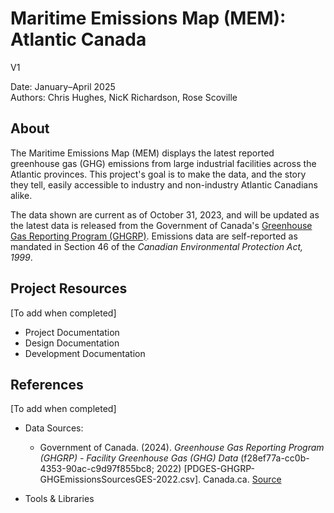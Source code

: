 # Maritime Emissions Map (MEM): Atlantic Canada

V1

Date: January–April 2025\
Authors: Chris Hughes, NicK Richardson, Rose Scoville


## About

The Maritime Emissions Map (MEM) displays the latest reported greenhouse gas (GHG) emissions from large industrial facilities across the Atlantic provinces. This project's goal is to make the data, and the story they tell, easily accessible to industry and non-industry Atlantic Canadians alike.

The data shown are current as of October 31, 2023, and will be updated as the latest data is released from the Government of Canada's [Greenhouse Gas Reporting Program (GHGRP)](https://www.canada.ca/en/environment-climate-change/services/climate-change/greenhouse-gas-emissions/facility-reporting/about.html). Emissions data are self-reported as mandated in Section 46 of the *Canadian Environmental Protection Act, 1999*.


## Project Resources

[To add when completed]
- Project Documentation
- Design Documentation
- Development Documentation


## References

[To add when completed]
- Data Sources:
    - Government of Canada. (2024). *Greenhouse Gas Reporting Program (GHGRP) - Facility Greenhouse Gas (GHG) Data* (f28ef77a-cc0b-4353-90ac-c9d97f855bc8; 2022) [PDGES-GHGRP-GHGEmissionsSourcesGES-2022.csv]. Canada.ca. [Source](https://open.canada.ca/data/en/dataset/a8ba14b7-7f23-462a-bdbb-83b0ef629823)

- Tools & Libraries
